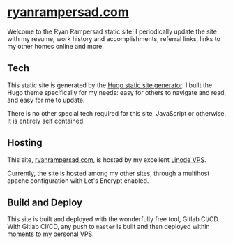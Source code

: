 [ryanrampersad.com](https://ryanrampersad.com?gitlab)
===================

Welcome to the Ryan Rampersad static site! I periodically update the site with my resume, work history and accomplishments, referral links, links to my other homes online and more.

## Tech

This static site is generated by the [Hugo static site generator](https://gohugo.io/). I built the Hugo theme specifically for my needs: easy for others to navigate and read, and easy for me to update.

There is no other special tech required for this site, JavaScript or otherwise. It is entirely self contained.

## Hosting

This site, [ryanrampersad.com](https://ryanrampersad.com?gitlab), is hosted by my excellent [Linode VPS](https://adept.work/refln).

Currently, the site is hosted among my other sites, through a multihost apache configuration with Let's Encrypt enabled.

## Build and Deploy

This site is built and deployed with the wonderfully free tool, Gitlab CI/CD. With Gitlab CI/CD, any push to `master` is built and then deployed within moments to my personal VPS.